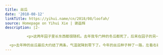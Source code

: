 ```yaml
---
title: 丝瓜
date: '2018-08-12'
linkTitle: https://yihui.name/cn/2018/08/loofah/
source: Homepage on Yihui Xie | 谢益辉
description: |2-

          <p>这两年园子里长东西都很随机。去年我专门种的冬瓜都死了，后来在园子的另一边冒出一棵苗，长了两个月，结出来居然是冬瓜，我都不知道那颗种子是怎么掉到那里的。今年我以为我种的是冬瓜种子，等结果之后，发现居然是南瓜。而我专门买的南瓜种子种下去长出来的苗后来也都死了。误种出来的南瓜瓜蔓长了一大园子，最后一共结出来两个小南瓜，人要知道了简直要笑掉大牙。其中一个南瓜煮熟混上糯米粉做了南瓜饼，还剩一个暂时供在那儿供来往行人参观。</p>

  <p>去年种的丝瓜最后大约结了两条，气温就降到零下了。今年的丝瓜种子种了一路，左看右看一个都不发芽，我本来都没指望它们能长出来了，但到了六月，居然还冒出来两棵苗。这拖延症够可以的。既来之，我则把它们好生安置到另一边稍微好一点的土里，每天浇水伺候着。后来开始往樱桃树上爬蔓了，结果一年一度的日本甲壳虫大军来了，先把樱桃树叶吃光光，然后顺便把丝瓜叶子也啃得七零八落。叶挡吃叶，花挡吃花，英勇无比。于是我每天浇水的同时还得拿根棍子把甲壳虫打走，但这样也是徒劳的，它们很快还会回来。那甲壳虫的密集程度如果让密集恐惧症患者看了可能会发病。后来我实在受不了，就把
---
```

